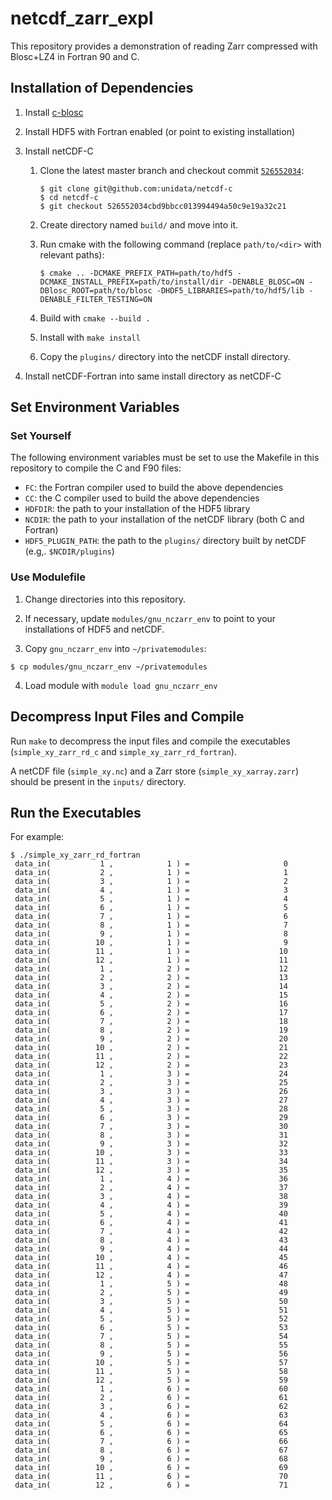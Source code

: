 # netcdf_zarr_expl

This repository provides a demonstration of reading Zarr compressed with Blosc+LZ4 in Fortran 90 and C.

## Installation of Dependencies

1. Install [c-blosc](https://github.com/Blosc/c-blosc)
2. Install HDF5 with Fortran enabled (or point to existing installation)
3. Install netCDF-C
    1. Clone the latest master branch and checkout commit [`526552034`](https://github.com/Unidata/netcdf-c/commit/526552034cbd9bbcc013994494a50c9e19a32c21):
        
        ```
        $ git clone git@github.com:unidata/netcdf-c
        $ cd netcdf-c
        $ git checkout 526552034cbd9bbcc013994494a50c9e19a32c21
        ```
     2. Create directory named `build/` and move into it.
     3. Run cmake with the following command (replace `path/to/<dir>` with relevant paths):
        
        ```
        $ cmake .. -DCMAKE_PREFIX_PATH=path/to/hdf5 -DCMAKE_INSTALL_PREFIX=path/to/install/dir -DENABLE_BLOSC=ON -DBlosc_ROOT=path/to/blosc -DHDF5_LIBRARIES=path/to/hdf5/lib -DENABLE_FILTER_TESTING=ON
        ```

     4. Build with `cmake --build .`
     5. Install with `make install`
     6. Copy the `plugins/` directory into the netCDF install directory.

4. Install netCDF-Fortran into same install directory as netCDF-C

## Set Environment Variables

### Set Yourself

The following environment variables must be set to use the Makefile in this repository to compile the C and F90 files:

* `FC`: the Fortran compiler used to build the above dependencies
* `CC`: the C compiler used to build the above dependencies
* `HDFDIR`: the path to your installation of the HDF5 library
* `NCDIR`: the path to your installation of the netCDF library (both C and Fortran)
* `HDF5_PLUGIN_PATH`: the path to the `plugins/` directory built by netCDF (e.g,. `$NCDIR/plugins`)

### Use Modulefile

1. Change directories into this repository.

2. If necessary, update `modules/gnu_nczarr_env` to point to your installations of HDF5 and netCDF.

3. Copy `gnu_nczarr_env` into `~/privatemodules`:

```
$ cp modules/gnu_nczarr_env ~/privatemodules
```

4. Load module with `module load gnu_nczarr_env`

## Decompress Input Files and Compile 

Run `make` to decompress the input files and compile the executables (`simple_xy_zarr_rd_c` and `simple_xy_zarr_rd_fortran`).

A netCDF file (`simple_xy.nc`) and a Zarr store (`simple_xy_xarray.zarr`) should be present in the `inputs/` directory.

## Run the Executables

For example:

```
$ ./simple_xy_zarr_rd_fortran
 data_in(           1 ,            1 ) =                     0
 data_in(           2 ,            1 ) =                     1
 data_in(           3 ,            1 ) =                     2
 data_in(           4 ,            1 ) =                     3
 data_in(           5 ,            1 ) =                     4
 data_in(           6 ,            1 ) =                     5
 data_in(           7 ,            1 ) =                     6
 data_in(           8 ,            1 ) =                     7
 data_in(           9 ,            1 ) =                     8
 data_in(          10 ,            1 ) =                     9
 data_in(          11 ,            1 ) =                    10
 data_in(          12 ,            1 ) =                    11
 data_in(           1 ,            2 ) =                    12
 data_in(           2 ,            2 ) =                    13
 data_in(           3 ,            2 ) =                    14
 data_in(           4 ,            2 ) =                    15
 data_in(           5 ,            2 ) =                    16
 data_in(           6 ,            2 ) =                    17
 data_in(           7 ,            2 ) =                    18
 data_in(           8 ,            2 ) =                    19
 data_in(           9 ,            2 ) =                    20
 data_in(          10 ,            2 ) =                    21
 data_in(          11 ,            2 ) =                    22
 data_in(          12 ,            2 ) =                    23
 data_in(           1 ,            3 ) =                    24
 data_in(           2 ,            3 ) =                    25
 data_in(           3 ,            3 ) =                    26
 data_in(           4 ,            3 ) =                    27
 data_in(           5 ,            3 ) =                    28
 data_in(           6 ,            3 ) =                    29
 data_in(           7 ,            3 ) =                    30
 data_in(           8 ,            3 ) =                    31
 data_in(           9 ,            3 ) =                    32
 data_in(          10 ,            3 ) =                    33
 data_in(          11 ,            3 ) =                    34
 data_in(          12 ,            3 ) =                    35
 data_in(           1 ,            4 ) =                    36
 data_in(           2 ,            4 ) =                    37
 data_in(           3 ,            4 ) =                    38
 data_in(           4 ,            4 ) =                    39
 data_in(           5 ,            4 ) =                    40
 data_in(           6 ,            4 ) =                    41
 data_in(           7 ,            4 ) =                    42
 data_in(           8 ,            4 ) =                    43
 data_in(           9 ,            4 ) =                    44
 data_in(          10 ,            4 ) =                    45
 data_in(          11 ,            4 ) =                    46
 data_in(          12 ,            4 ) =                    47
 data_in(           1 ,            5 ) =                    48
 data_in(           2 ,            5 ) =                    49
 data_in(           3 ,            5 ) =                    50
 data_in(           4 ,            5 ) =                    51
 data_in(           5 ,            5 ) =                    52
 data_in(           6 ,            5 ) =                    53
 data_in(           7 ,            5 ) =                    54
 data_in(           8 ,            5 ) =                    55
 data_in(           9 ,            5 ) =                    56
 data_in(          10 ,            5 ) =                    57
 data_in(          11 ,            5 ) =                    58
 data_in(          12 ,            5 ) =                    59
 data_in(           1 ,            6 ) =                    60
 data_in(           2 ,            6 ) =                    61
 data_in(           3 ,            6 ) =                    62
 data_in(           4 ,            6 ) =                    63
 data_in(           5 ,            6 ) =                    64
 data_in(           6 ,            6 ) =                    65
 data_in(           7 ,            6 ) =                    66
 data_in(           8 ,            6 ) =                    67
 data_in(           9 ,            6 ) =                    68
 data_in(          10 ,            6 ) =                    69
 data_in(          11 ,            6 ) =                    70
 data_in(          12 ,            6 ) =                    71
 ```
